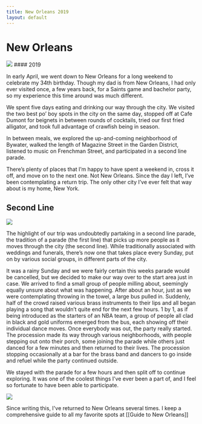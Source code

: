 ```yaml
---
title: New Orleans 2019
layout: default
---
```

# New Orleans


<img src="{{ site.baseurl }}/assets/47989916343_d39581b119_o.jpeg"/>
#### 2019

In early April, we went down to New Orleans for a long weekend to celebrate my 34th birthday. Though my dad is from New Orleans, I had only ever visited once, a few years back, for a Saints game and bachelor party, so my experience this time around was much different.

We spent five days eating and drinking our way through the city. We visited the two best po’ boy spots in the city on the same day, stopped off at Cafe Dumont for beignets in between rounds of cocktails, tried our first fried alligator, and took full advantage of crawfish being in season.

In between meals, we explored the up-and-coming neighborhood of Bywater, walked the length of Magazine Street in the Garden District, listened to music on Frenchman Street, and participated in a second line parade.

There’s plenty of places that I’m happy to have spent a weekend in, cross it off, and move on to the next one. Not New Orleans. Since the day I left, I’ve been contemplating a return trip. The only other city I’ve ever felt that way about is my home, New York.

## Second Line

<img src="{{ site.baseurl }}/assets/©CooperLiskaSmith_20190331_153142_4stars_.jpeg"/>

The highlight of our trip was undoubtedly partaking in a second line parade, the tradition of a parade (the first line) that picks up more people as it moves through the city (the second line). While traditionally associated with weddings and funerals, there’s now one that takes place every Sunday, put on by various social groups, in different parts of the city.

It was a rainy Sunday and we were fairly certain this weeks parade would be cancelled, but we decided to make our way over to the start area just in case. We arrived to find a small group of people milling about, seemingly equally unsure about what was happening. After about an hour, just as we were contemplating throwing in the towel, a large bus pulled in. Suddenly, half of the crowd raised various brass instruments to their lips and all began playing a song that wouldn’t quite end for the next few hours. 1 by 1, as if being introduced as the starters of an NBA team, a group of people all clad in black and gold uniforms emerged from the bus, each showing off their individual dance moves. Once everybody was out, the party really started. The procession made its way through various neighborhoods, with people stepping out onto their porch, some joining the parade while others just danced for a few minutes and then returned to their lives. The procession stopping occasionally at a bar for the brass band and dancers to go inside and refuel while the party continued outside.

We stayed with the parade for a few hours and then split off to continue exploring. It was one of the coolest things I’ve ever been a part of, and I feel so fortunate to have been able to participate.

<img src="{{ site.baseurl }}/assets/©CooperLiskaSmith_20190331_150850_3stars_.jpeg"/>


Since writing this, I've returned to New Orleans several times. I keep a comprehensive guide to all my favorite spots at [[Guide to New Orleans]]